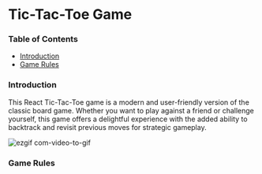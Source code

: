 # Tic-Tac-Toe Game

### Table of Contents
 - [Introduction](#introduction)
 - [Game Rules](#game-rules)

### Introduction 

This React Tic-Tac-Toe game is a modern and user-friendly version of the classic board game. Whether you want to play against a friend or challenge yourself, this game offers a delightful experience with the added ability to backtrack and revisit previous moves for strategic gameplay.

![ezgif com-video-to-gif](https://github.com/wngkyle/tic-tac-toe/assets/99611120/69d3c939-f1c9-4d34-81c4-d209abaf1502)


### Game Rules
